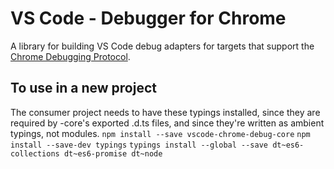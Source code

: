 # VS Code - Debugger for Chrome

A library for building VS Code debug adapters for targets that support the [Chrome Debugging Protocol](https://chromedevtools.github.io/debugger-protocol-viewer/).

## To use in a new project
The consumer project needs to have these typings installed, since they are required by -core's exported .d.ts files, and since they're written as ambient typings, not modules.
`npm install --save vscode-chrome-debug-core`
`npm install --save-dev typings`
`typings install --global --save dt~es6-collections dt~es6-promise dt~node`